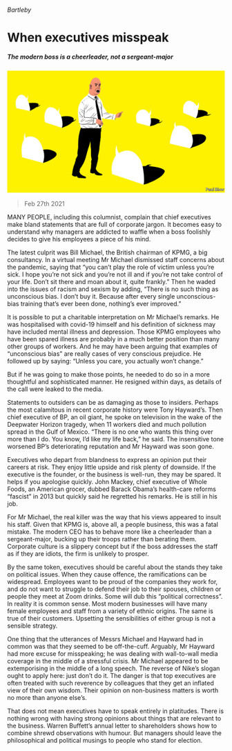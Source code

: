 ###### Bartleby

# When executives misspeak 

##### The modern boss is a cheerleader, not a sergeant-major 

![image](images/20210227_WBD001_0.jpg) 

> Feb 27th 2021 


MANY PEOPLE, including this columnist, complain that chief executives make bland statements that are full of corporate jargon. It becomes easy to understand why managers are addicted to waffle when a boss foolishly decides to give his employees a piece of his mind.


The latest culprit was Bill Michael, the British chairman of KPMG, a big consultancy. In a virtual meeting Mr Michael dismissed staff concerns about the pandemic, saying that “you can’t play the role of victim unless you’re sick. I hope you’re not sick and you’re not ill and if you’re not take control of your life. Don’t sit there and moan about it, quite frankly.” Then he waded into the issues of racism and sexism by adding, “There is no such thing as unconscious bias. I don’t buy it. Because after every single unconscious-bias training that’s ever been done, nothing’s ever improved.”



It is possible to put a charitable interpretation on Mr Michael’s remarks. He was hospitalised with covid-19 himself and his definition of sickness may have included mental illness and depression. Those KPMG employees who have been spared illness are probably in a much better position than many other groups of workers. And he may have been arguing that examples of “unconscious bias” are really cases of very conscious prejudice. He followed up by saying: “Unless you care, you actually won’t change.”


But if he was going to make those points, he needed to do so in a more thoughtful and sophisticated manner. He resigned within days, as details of the call were leaked to the media.


Statements to outsiders can be as damaging as those to insiders. Perhaps the most calamitous in recent corporate history were Tony Hayward’s. Then chief executive of BP, an oil giant, he spoke on television in the wake of the Deepwater Horizon tragedy, when 11 workers died and much pollution spread in the Gulf of Mexico. “There is no one who wants this thing over more than I do. You know, I’d like my life back,” he said. The insensitive tone worsened BP’s deteriorating reputation and Mr Hayward was soon gone.


Executives who depart from blandness to express an opinion put their careers at risk. They enjoy little upside and risk plenty of downside. If the executive is the founder, or the business is well-run, they may be spared. It helps if you apologise quickly. John Mackey, chief executive of Whole Foods, an American grocer, dubbed Barack Obama’s health-care reforms “fascist” in 2013 but quickly said he regretted his remarks. He is still in his job.


For Mr Michael, the real killer was the way that his views appeared to insult his staff. Given that KPMG is, above all, a people business, this was a fatal mistake. The modern CEO has to behave more like a cheerleader than a sergeant-major, bucking up their troops rather than berating them. Corporate culture is a slippery concept but if the boss addresses the staff as if they are idiots, the firm is unlikely to prosper.


By the same token, executives should be careful about the stands they take on political issues. When they cause offence, the ramifications can be widespread. Employees want to be proud of the companies they work for, and do not want to struggle to defend their job to their spouses, children or people they meet at Zoom drinks. Some will dub this “political correctness”. In reality it is common sense. Most modern businesses will have many female employees and staff from a variety of ethnic origins. The same is true of their customers. Upsetting the sensibilities of either group is not a sensible strategy.


One thing that the utterances of Messrs Michael and Hayward had in common was that they seemed to be off-the-cuff. Arguably, Mr Hayward had more excuse for misspeaking; he was dealing with wall-to-wall media coverage in the middle of a stressful crisis. Mr Michael appeared to be extemporising in the middle of a long speech. The reverse of Nike’s slogan ought to apply here: just don’t do it. The danger is that top executives are often treated with such reverence by colleagues that they get an inflated view of their own wisdom. Their opinion on non-business matters is worth no more than anyone else’s.


That does not mean executives have to speak entirely in platitudes. There is nothing wrong with having strong opinions about things that are relevant to the business. Warren Buffett’s annual letter to shareholders shows how to combine shrewd observations with humour. But managers should leave the philosophical and political musings to people who stand for election.

